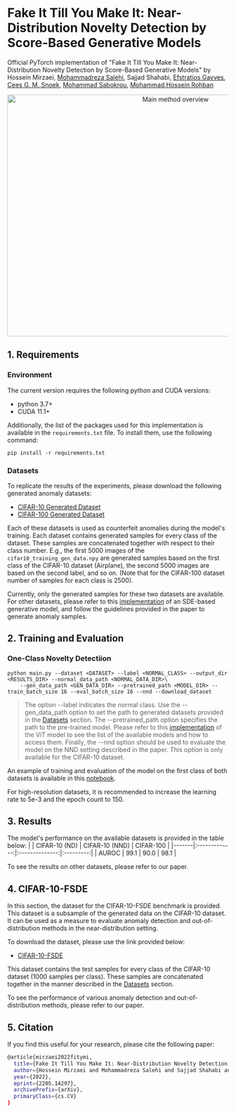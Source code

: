 # Fake It Till You Make It: Near-Distribution Novelty Detection by Score-Based Generative Models
Official PyTorch implementation of "Fake It Till You Make It: Near-Distribution Novelty Detection by Score-Based Generative Models" by 
Hossein Mirzaei,
 [Mohammadreza Salehi](https://scholar.google.com/citations?user=kpT3gcsAAAAJ&hl=en),
 Sajjad Shahabi,
  [Efstratios Gavves](https://scholar.google.com/citations?user=QqfCvsgAAAAJ&hl=en), 
  [Cees G. M. Snoek](https://scholar.google.com/citations?user=0uKdbscAAAAJ&hl=en), 
  [Mohammad Sabokrou](https://scholar.google.com/citations?user=jqHXvT0AAAAJ&hl=en), 
  [Mohammad Hossein Rohban](https://scholar.google.com/citations?user=pRyJ6FkAAAAJ&hl=en)

<!-- ![FFF2-1](https://user-images.githubusercontent.com/33581331/170314540-1689d686-1d53-43e2-bd43-253b51f1b805.png)  -->
<p align="center">
<img src="https://user-images.githubusercontent.com/33581331/170314540-1689d686-1d53-43e2-bd43-253b51f1b805.png" alt="Main method overview" height="550" width="750"/>
</p>

## 1. Requirements
### Environment
The current version requires the following python and CUDA versions:
- python 3.7+
- CUDA 11.1+

Additionally, the list of the packages used for this implementation is available in the `requirements.txt` file. To install them, use the following command:
```
pip install -r requirements.txt
```

### Datasets 
To replicate the results of the experiments, please download the following generated anomaly datasets:
- [CIFAR-10 Generated Dataset](https://drive.google.com/file/d/1jMKZPqFTldsO80U3o79KDTSagUVUAl-5)
- [CIFAR-100 Generated Dataset](https://drive.google.com/file/d/1-1-L4qWCTg08lBfPF9qDBMYOaHne6mR5)

Each of these datasets is used as counterfeit anomalies during the model's training.
Each dataset contains generated samples for every class of the dataset. These samples are concatenated together with respect to their class number.
E.g., the first 5000 images of the `cifar10_training_gen_data.npy` are generated samples based on the first class of the CIFAR-10 dataset (Airplane), the second 5000 images are based on the second label, and so on. (Note that for the CIFAR-100 dataset number of samples for each class is 2500).

Currently, only the generated samples for these two datasets are available. For other datasets, please refer to this 
[implementation](https://github.com/yang-song/score_sde_pytorch)
of an SDE-based generative model, and follow the guidelines provided in the paper to generate anomaly samples.

## 2. Training and Evaluation
### One-Class Novelty Detectiion
```
python main.py --dataset <DATASET> --label <NORMAL_CLASS> --output_dir <RESULTS_DIR> --normal_data_path <NORMAL_DATA_DIR>\
    --gen_data_path <GEN_DATA_DIR> --pretrained_path <MODEL_DIR> --train_batch_size 16 --eval_batch_size 16 --nnd --download_dataset
```
> The option --label indicates the normal class.
> Use the --gen_data_path option to set the path to generated datasets provided in the [Datasets](#datasets) section.
> The --pretrained_path option specifies the path to the pre-trained model. Please refer to this 
> [implementation](https://github.com/jeonsworld/ViT-pytorch)
> of the ViT model to see the list of the available models and how to access them.
> Finally, the --nnd option should be used to evaluate the model on the NND setting described in the paper. This option is only available for the CIFAR-10 dataset.

An example of training and evaluation of the model on the first class of both datasets is available in this
[notebook](https://colab.research.google.com/drive/1nrYT6cfNjKnBVc7wgYemLwqNByDb9Coi).

For high-resolution datasets, it is recommended to increase the learning rate to 5e-3 and the epoch count to 150.

## 3. Results
The model's performance on the available datasets is provided in the table below:
|       | CIFAR-10 (ND) | CIFAR-10 (NND) | CIFAR-100 |
|-------|:-------------:|:--------------:|:---------:|
| AUROC |      99.1     |      90.0      |    98.1   |

To see the results on other datasets, please refer to our paper.

## 4. CIFAR-10-FSDE
In this section, the dataset for the CIFAR-10-FSDE benchmark is provided. This dataset is a subsample of the generated data on the CIFAR-10 dataset. It can be used as a measure to evaluate anomaly detection and out-of-distribution methods in the near-distribution setting.

To download the dataset, please use the link provided below:
- [CIFAR-10-FSDE](https://drive.google.com/file/d/1_sKwq1yG-0zdvUHBRXItJ6Cib6lpQJja)

This dataset contains the test samples for every class of the CIFAR-10 dataset (1000 samples per class). These samples are concatenated together in the manner described in the [Datasets](#Datasets) section.

To see the performance of various anomaly detection and out-of-distribution methods, please refer to our paper.

## 5. Citation
If you find this useful for your research, please cite the following paper:
``` bash
@article{mirzaei2022fitymi,
  title={Fake It Till You Make It: Near-Distribution Novelty Detection by Score-Based Generative Models},
  author={Hossein Mirzaei and Mohammadreza Salehi and Sajjad Shahabi and Efstratios Gavves and Cees G. M. Snoek and Mohammad Sabokrou and Mohammad Hossein Rohban},
  year={2022},
  eprint={2205.14297},
  archivePrefix={arXiv},
  primaryClass={cs.CV}
}
```
